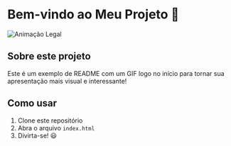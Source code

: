 # Bem-vindo ao Meu Projeto 🚀

![Animação Legal](https://media.giphy.com/media/JIX9t2j0ZTN9S/giphy.gif)

## Sobre este projeto
Este é um exemplo de README com um GIF logo no início para tornar sua apresentação mais visual e interessante!

## Como usar
1. Clone este repositório
2. Abra o arquivo `index.html`
3. Divirta-se! 😃
